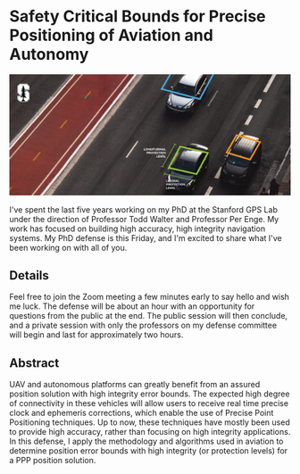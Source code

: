 # Safety Critical Bounds for Precise Positioning of Aviation and Autonomy

![defense logo](\KGunning_600x258.png)

I've spent the last five years working on my PhD at the Stanford GPS Lab under the direction of Professor Todd Walter and Professor Per Enge.  My work has focused on building high accuracy, high integrity navigation systems.  My PhD defense is this Friday, and I'm excited to share what I've been working on with all of you. 

## Details
Feel free to join the Zoom meeting a few minutes early to say hello and wish me luck. The defense will be about an hour with an opportunity for questions from the public at the end. The public session will then conclude, and a private session with only the professors on my defense committee will begin and last for approximately two hours.  

## Abstract
UAV and autonomous platforms can greatly benefit from an assured position solution with high integrity error bounds.  The expected high degree of connectivity in these vehicles will allow users to receive real time precise clock and ephemeris corrections, which enable the use of Precise Point Positioning techniques. Up to now, these techniques have mostly been used to provide high accuracy, rather than focusing on high integrity applications.  In this defense, I apply the methodology and algorithms used in aviation to determine position error bounds with high integrity (or protection levels) for a PPP position solution.
